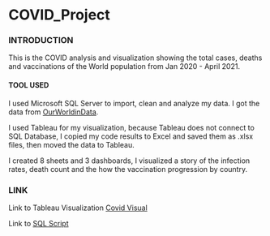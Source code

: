# COVID_Project

### INTRODUCTION
This is the COVID analysis and visualization showing the total cases, deaths and vaccinations of the World population from Jan 2020 - April 2021.

#### TOOL USED
I used Microsoft SQL Server to import, clean and analyze my data. I got the data from [OurWorldinData](https://ourworldindata.org/covid-deaths).

I used Tableau for my visualization, because Tableau does not connect to SQL Database, I copied my code results to Excel and saved them as .xlsx
files, then moved the data to Tableau. 

I created 8 sheets and 3 dashboards, I visualized a story of the infection rates, death count and the how the vaccination progression by country.


### LINK

Link to Tableau Visualization [Covid Visual](https://public.tableau.com/app/profile/adedolapo.alonge/viz/CovidAnalysisVisualization_16795997715030/Story1?publish=yes)

Link to [SQL Script](https://github.com/Dolapomimi/COVID_Project/blob/main/COVID_DATASET.sql) 


